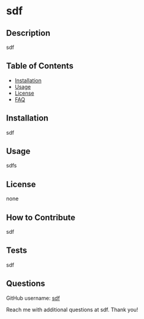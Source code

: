


# sdf

## Description
sdf 

## Table of Contents 
- [Installation](#installation)
- [Usage](#usage)
- [License](#license)
- [FAQ](#questions)

## Installation
sdf 

## Usage
sdfs 

## License
none 

## How to Contribute
sdf 

## Tests
sdf 


## Questions
GitHub username: [sdf](https://github.com/sdf)


Reach me with additional questions at sdf. Thank you! 

  
   



